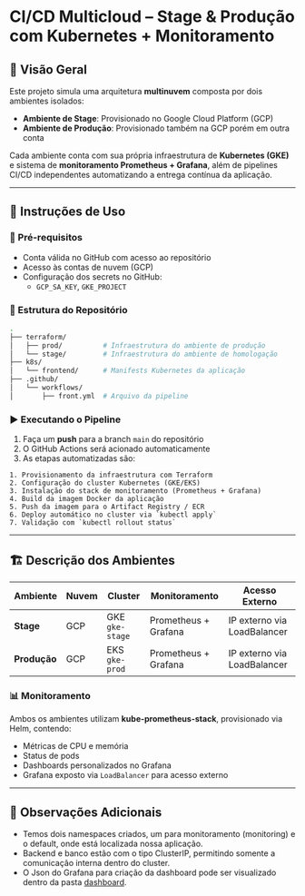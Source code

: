 # CI/CD Multicloud – Stage & Produção com Kubernetes + Monitoramento

## 📌 Visão Geral

Este projeto simula uma arquitetura **multinuvem** composta por dois ambientes isolados:

- **Ambiente de Stage**: Provisionado no Google Cloud Platform (GCP)
- **Ambiente de Produção**: Provisionado também na GCP porém em outra conta

Cada ambiente conta com sua própria infraestrutura de **Kubernetes (GKE)** e sistema de **monitoramento Prometheus + Grafana**, além de pipelines CI/CD independentes automatizando a entrega contínua da aplicação.

---

## 🚀 Instruções de Uso

### 🔧 Pré-requisitos

- Conta válida no GitHub com acesso ao repositório
- Acesso às contas de nuvem (GCP)
- Configuração dos secrets no GitHub:
  - `GCP_SA_KEY`, `GKE_PROJECT`

### 📂 Estrutura do Repositório

```bash
.
├── terraform/
│   ├── prod/          # Infraestrutura do ambiente de produção
│   └── stage/         # Infraestrutura do ambiente de homologação
├── k8s/
│   └── frontend/      # Manifests Kubernetes da aplicação
├── .github/
│   └── workflows/
│       ├── front.yml  # Arquivo da pipeline     
```

### ▶️ Executando o Pipeline

1. Faça um **push** para a branch `main` do repositório
2. O GitHub Actions será acionado automaticamente
3. As etapas automatizadas são:

```text
1. Provisionamento da infraestrutura com Terraform
2. Configuração do cluster Kubernetes (GKE/EKS)
3. Instalação do stack de monitoramento (Prometheus + Grafana)
4. Build da imagem Docker da aplicação
5. Push da imagem para o Artifact Registry / ECR
6. Deploy automático no cluster via `kubectl apply`
7. Validação com `kubectl rollout status`
```

---

## 🏗️ Descrição dos Ambientes

| Ambiente   | Nuvem | Cluster       | Monitoramento         | Acesso Externo |
|------------|--------|----------------|------------------------|----------------|
| **Stage**      | GCP    | GKE `gke-stage` | Prometheus + Grafana   | IP externo via LoadBalancer |
| **Produção**   | GCP    | EKS `gke-prod`   | Prometheus + Grafana   | IP externo via LoadBalancer |

### 📊 Monitoramento

Ambos os ambientes utilizam **kube-prometheus-stack**, provisionado via Helm, contendo:
- Métricas de CPU e memória
- Status de pods
- Dashboards personalizados no Grafana
- Grafana exposto via `LoadBalancer` para acesso externo

---

## 📝 Observações Adicionais

- Temos dois namespaces criados, um para monitoramento (monitoring) e o default, onde está localizada nossa aplicação.
- Backend e banco estão com o tipo ClusterIP, permitindo somente a comunicação interna dentro do cluster.
- O Json do Grafana para criação da dashboard pode ser visualizado dentro da pasta [dashboard](dashboards/k8s_cluster_basic_metrics.json).


